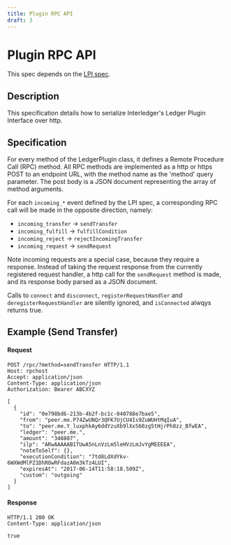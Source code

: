 ```yaml
---
title: Plugin RPC API
draft: 3
---
```

# Plugin RPC API

This spec depends on the [LPI spec](../0004-ledger-plugin-interface/).

## Description

This specification details how to serialize Interledger's Ledger Plugin Interface over http.

## Specification

For every method of the LedgerPlugin class, it defines a Remote Procedure Call (RPC) method.
All RPC methods are implemented as a http or
https POST to an endpoint URL, with the method name as the 'method' query parameter.
The post body is a JSON document representing the array of method arguments.

For each `incoming_*` event defined by the LPI spec, a corresponding RPC call will be made in the opposite direction,
namely:
* `incoming_transfer` -> `sendTransfer`
* `incoming_fulfill` -> `fulfillCondition`
* `incoming_reject` -> `rejectIncomingTransfer`
* `incoming_request` -> `sendRequest`

Note incoming requests are a special case, because they require a response.
Instead of taking the request response from the currently registered request handler, a http call for the `sendRequest`
method is made, and its response body parsed as a JSON document.

Calls to `connect` and `disconnect`, `registerRequestHandler` and `deregisterRequestHandler`
are silently ignored, and `isConnected` alwqys returns true.

## Example (Send Transfer)

#### Request

```http
POST /rpc/?method=sendTransfer HTTP/1.1
Host: rpchost
Accept: application/json
Content-Type: application/json
Authorization: Bearer ABCXYZ

[
  {
    "id": "0e798bd6-213b-4b2f-bc1c-040788e7bae5",
    "from": "peer.me.P74ZwUNQr3QFK7UjCU4Is9ZuWUHtMqIuA",
    "to": "peer.me.Y_luxphkAy6ddYzuXb9lXxS60zg5tHjrPh8zz_BfwEA",
    "ledger": "peer.me.",
    "amount": "348807",
    "ilp": "ARwAAAAAB1TUwA5nLnVzLm5leHVzLmJvYgMEEEEA",
    "noteToSelf": {},
    "executionCondition": "7td8LdXdYkv-6WXWdMlPZ1DhROwRFdazA0m3kTz4LUI",
    "expiresAt": "2017-06-14T11:58:18.509Z",
    "custom": "outgoing"
  }
]
```

#### Response

```http
HTTP/1.1 200 OK
Content-Type: application/json

true
```
